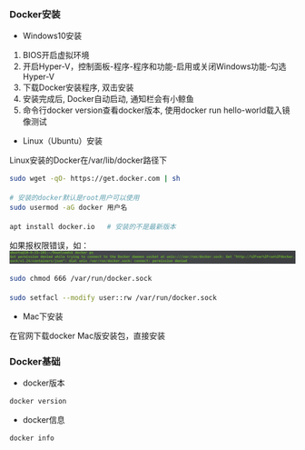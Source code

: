 ### Docker安装

* Windows10安装

1. BIOS开启虚拟环境
2. 开启Hyper-V，控制面板-程序-程序和功能-启用或关闭Windows功能-勾选Hyper-V
3. 下载Docker安装程序, 双击安装
4. 安装完成后, Docker自动启动, 通知栏会有小鲸鱼
5. 命令行docker version查看docker版本, 使用docker run hello-world载入镜像测试


* Linux（Ubuntu）安装

Linux安装的Docker在/var/lib/docker路径下

```bash
sudo wget -qO- https://get.docker.com | sh

# 安装的docker默认是root用户可以使用
sudo usermod -aG docker 用户名

apt install docker.io	# 安装的不是最新版本
```

如果报权限错误，如：![权限错误](权限错误.png)

```bash
sudo chmod 666 /var/run/docker.sock

sudo setfacl --modify user::rw /var/run/docker.sock
```


* Mac下安装

在官网下载docker Mac版安装包，直接安装


### Docker基础

* docker版本

```bash
docker version
```

* docker信息

```bash
docker info
```
